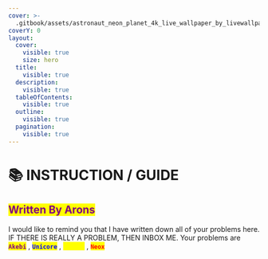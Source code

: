```yaml
---
cover: >-
  .gitbook/assets/astronaut_neon_planet_4k_live_wallpaper_by_livewallpaperspc_dg3rcdd-fullview.jpg
coverY: 0
layout:
  cover:
    visible: true
    size: hero
  title:
    visible: true
  description:
    visible: true
  tableOfContents:
    visible: true
  outline:
    visible: true
  pagination:
    visible: true
---
```


# 📚 INSTRUCTION / GUIDE

## <mark style="color:purple;">**Written By Arons**</mark>

I would like to remind you that I have written down all of your problems here. IF THERE IS REALLY A PROBLEM, THEN INBOX ME. Your problems are <mark style="color:purple;">**`Akebi`**</mark> , <mark style="color:blue;">**`Unicore`**</mark> , <mark style="color:yellow;">**`Korepi`**</mark> , <mark style="color:red;">**`Neox`**</mark>

